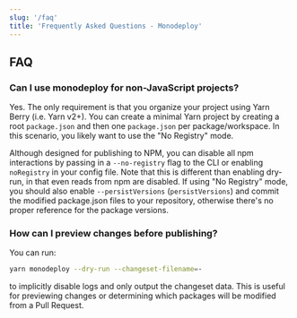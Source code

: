 ```yaml
---
slug: '/faq'
title: 'Frequently Asked Questions - Monodeploy'
---
```


## FAQ

### Can I use monodeploy for non-JavaScript projects?

Yes. The only requirement is that you organize your project using Yarn Berry (i.e. Yarn v2+). You can create a minimal Yarn project by creating a root `package.json` and then one `package.json` per package/workspace. In this scenario, you likely want to use the "No Registry" mode.

Although designed for publishing to NPM, you can disable all npm interactions by passing in a `--no-registry` flag to the CLI or enabling `noRegistry` in your config file. Note that this is different than enabling dry-run, in that even reads from npm are disabled. If using "No Registry" mode, you should also enable `--persistVersions` (`persistVersions`) and commit the modified package.json files to your repository, otherwise there's no proper reference for the package versions.

### How can I preview changes before publishing?

You can run:

```bash
yarn monodeploy --dry-run --changeset-filename=-
```

to implicitly disable logs and only output the changeset data. This is useful for previewing changes or determining which packages will be modified from a Pull Request.
